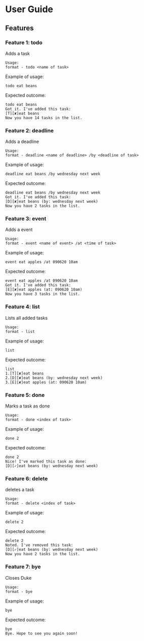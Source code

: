 # User Guide

## Features 

### Feature 1: todo
Adds a task

    Usage:
    format - todo <name of task>

Example of usage: 

    todo eat beans

Expected outcome:

    todo eat beans
    Got it. I've added this task:
    [T][✘]eat beans
    Now you have 14 tasks in the list.
### Feature 2: deadline
Adds a deadline

    Usage:
    format - deadline <name of deadline> /by <deadline of task>

Example of usage: 

    deadline eat beans /by wednesday next week

Expected outcome:

    deadline eat beans /by wednesday next week
    Got it. I've added this task:
    [D][✘]eat beans (by: wednesday next week)
    Now you have 2 tasks in the list.
### Feature 3: event
Adds a event

    Usage:
    format - event <name of event> /at <time of task>

Example of usage: 

    event eat apples /at 090620 10am

Expected outcome:

    event eat apples /at 090620 10am
    Got it. I've added this task:
    [E][✘]eat apples (at: 090620 10am)
    Now you have 3 tasks in the list.
### Feature 4: list
Lists all added tasks

    Usage:
    format - list

Example of usage: 

    list

Expected outcome:

    list
    1.[T][✘]eat beans
    2.[D][✘]eat beans (by: wednesday next week)
    3.[E][✘]eat apples (at: 090620 10am)
### Feature 5: done
Marks a task as done

    Usage:
    format - done <index of task>

Example of usage: 

    done 2

Expected outcome:

    done 2
    Nice! I've marked this task as done: 
    [D][✓]eat beans (by: wednesday next week)
### Feature 6: delete
deletes a task

    Usage:
    format - delete <index of task>

Example of usage: 

    delete 2

Expected outcome:

    delete 2
    Noted. I've removed this task:
    [D][✓]eat beans (by: wednesday next week)
    Now you have 2 tasks in the list.
### Feature 7: bye
Closes Duke

    Usage:
    format - bye

Example of usage: 

    bye

Expected outcome:

    bye
    Bye. Hope to see you again soon!
